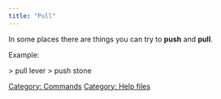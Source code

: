 ```yaml
---
title: "Pull"
---
```


In some places there are things you can try to **push** and **pull**.

Example:

\> pull lever \> push stone

[Category: Commands](Category:_Commands "wikilink") [Category: Help
files](Category:_Help_files "wikilink")